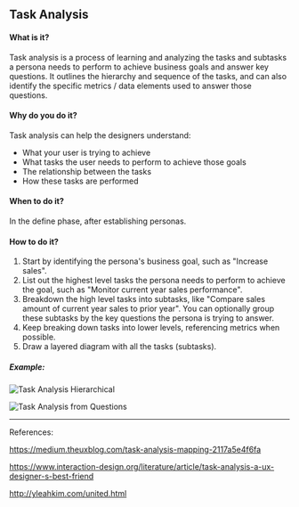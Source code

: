 ## Task Analysis

#### What is it?
Task analysis is a process of learning and analyzing the tasks and subtasks a persona needs to perform to achieve business goals and answer key questions. It outlines the hierarchy and sequence of the tasks, and can also identify the specific metrics / data elements used to answer those questions. 

#### Why do you do it?
Task analysis can help the designers understand:
* What your user is trying to achieve
* What tasks the user needs to perform to achieve those goals
* The relationship between the tasks
* How these tasks are performed

#### When to do it?
In the define phase, after establishing personas.

#### How to do it?
1. Start by identifying the persona's business goal, such as "Increase sales".
2. List out the highest level tasks the persona needs to perform to achieve the goal, such as "Monitor current year sales performance".
3. Breakdown the high level tasks into subtasks, like "Compare sales amount of current year sales to prior year". You can optionally group these subtasks by the key questions the persona is trying to answer.
4. Keep breaking down tasks into lower levels, referencing metrics when possible.
5. Draw a layered diagram with all the tasks (subtasks).


##### Example:

![Task Analysis Hierarchical](/images/task-analysis-2.jpg?raw=true "Task Analysis Hierarchical")

![Task Analysis from Questions](/images/task-analysis.jpg?raw=true "Task Analysis from Questions")

---

References:

https://medium.theuxblog.com/task-analysis-mapping-2117a5e4f6fa

https://www.interaction-design.org/literature/article/task-analysis-a-ux-designer-s-best-friend

http://yleahkim.com/united.html

